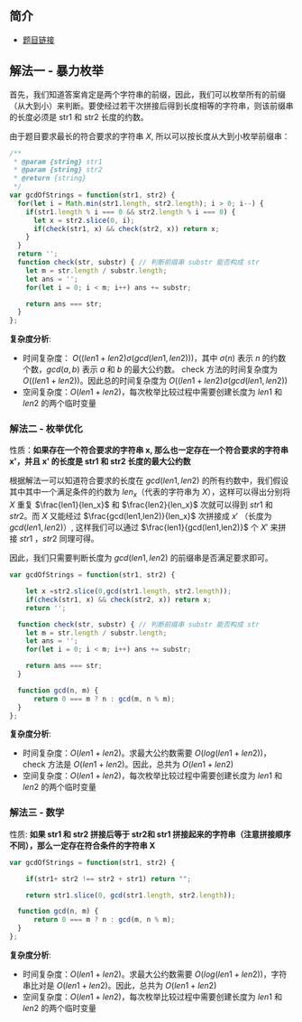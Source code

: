 ## 简介
- [题目链接](https://leetcode-cn.com/problems/greatest-common-divisor-of-strings/)

## 解法一 - 暴力枚举
首先，我们知道答案肯定是两个字符串的前缀，因此，我们可以枚举所有的前缀（从大到小）来判断。要使经过若干次拼接后得到长度相等的字符串，则该前缀串的长度必须是 str1 和 str2 长度的约数。

由于题目要求最长的符合要求的字符串 $X$, 所以可以按长度从大到小枚举前缀串：

```javascript
/**
 * @param {string} str1
 * @param {string} str2
 * @return {string}
 */
var gcdOfStrings = function(str1, str2) {
  for(let i = Math.min(str1.length, str2.length); i > 0; i--) {
    if(str1.length % i === 0 && str2.length % i === 0) {
      let x = str2.slice(0, i);
      if(check(str1, x) && check(str2, x)) return x;
    }
  }
  return '';
  function check(str, substr) { // 判断前缀串 substr 能否构成 str
    let m = str.length / substr.length;
    let ans = '';
    for(let i = 0; i < m; i++) ans += substr;

    return ans === str;
  }
};

```

**复杂度分析**:
- 时间复杂度： $O((len1+len2)\sigma(gcd(len1,len2)))$，其中 $\sigma(n)$ 表示 $n$ 的约数个数，$gcd(a, b)$ 表示 $a$ 和 $b$ 的最大公约数。 check 方法的时间复杂度为 $O((len1 + len2))$。因此总的时间复杂度为 $O((len1 + len2)\sigma(gcd(len1,len2))$
- 空间复杂度：$O(len1+len2)$，每次枚举比较过程中需要创建长度为 $len1$ 和 $len2$ 的两个临时变量

### 解法二 - 枚举优化
性质：**如果存在一个符合要求的字符串 x, 那么也一定存在一个符合要求的字符串 x'，并且 x' 的长度是 str1 和 str2 长度的最大公约数**

根据解法一可以知道符合要求的长度在 $gcd(len1, len2)$ 的所有约数中，我们假设其中其中一个满足条件的约数为 $len_x$（代表的字符串为 $X$），这样可以得出分别将 $X$ 重复 $\frac{len1}{len_x}$ 和 $\frac{len2}{len_x}$ 次就可以得到 $str1$ 和 $str2$。而 $X$ 又能经过 $\frac{gcd(len1,len2)}{len_x}$ 次拼接成 $x'$ （长度为 $gcd(len1, len2)$）, 这样我们可以通过 $\frac{len1}{gcd(len1,len2)}$ 个 $X'$ 来拼接 $str1$ ，$str2$ 同理可得。

因此，我们只需要判断长度为 $gcd(len1,len2)$ 的前缀串是否满足要求即可。

```javascript
var gcdOfStrings = function(str1, str2) {

    let x =str2.slice(0,gcd(str1.length, str2.length));
    if(check(str1, x) && check(str2, x)) return x;
    return '';

  function check(str, substr) { // 判断前缀串 substr 能否构成 str
    let m = str.length / substr.length;
    let ans = '';
    for(let i = 0; i < m; i++) ans += substr;

    return ans === str;
  }

  function gcd(n, m) {
      return 0 === m ? n : gcd(m, n % m);
  }
};
```
**复杂度分析**:
- 时间复杂度：$O(len1+len2)$。求最大公约数需要 $O(log(len1+len2))$，check 方法是 $O(len1+len2)$。因此，总共为 $O(len1+len2)$
- 空间复杂度：$O(len1+len2)$，每次枚举比较过程中需要创建长度为 $len1$ 和 $len2$ 的两个临时变量


### 解法三 - 数学
性质: **如果 str1 和 str2 拼接后等于 str2和 str1 拼接起来的字符串（注意拼接顺序不同），那么一定存在符合条件的字符串 X**

```javascript
var gcdOfStrings = function(str1, str2) {

    if(str1+ str2 !== str2 + str1) return "";

    return str1.slice(0, gcd(str1.length, str2.length));

  function gcd(n, m) {
      return 0 === m ? n : gcd(m, n % m);
  }
};

```
**复杂度分析**:
- 时间复杂度：$O(len1+len2)$。求最大公约数需要 $O(log(len1+len2))$，字符串比对是 $O(len1+len2)$。因此，总共为 $O(len1+len2)$
- 空间复杂度：$O(len1+len2)$，每次枚举比较过程中需要创建长度为 $len1$ 和 $len2$ 的两个临时变量